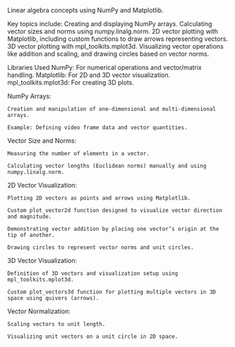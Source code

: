 Linear algebra concepts using NumPy and Matplotlib.

Key topics include:
    Creating and displaying NumPy arrays.
    Calculating vector sizes and norms using numpy.linalg.norm.
    2D vector plotting with Matplotlib, including custom functions to draw arrows representing vectors.
    3D vector plotting with mpl_toolkits.mplot3d.
    Visualizing vector operations like addition and scaling, and drawing circles based on vector norms.

Libraries Used
    NumPy: For numerical operations and vector/matrix handling.
    Matplotlib: For 2D and 3D vector visualization.
    mpl_toolkits.mplot3d: For creating 3D plots.

NumPy Arrays:

    Creation and manipulation of one-dimensional and multi-dimensional arrays.

    Example: Defining video frame data and vector quantities.

Vector Size and Norms:

    Measuring the number of elements in a vector.

    Calculating vector lengths (Euclidean norms) manually and using numpy.linalg.norm.

2D Vector Visualization:

    Plotting 2D vectors as points and arrows using Matplotlib.

    Custom plot_vector2d function designed to visualize vector direction and magnitude.

    Demonstrating vector addition by placing one vector’s origin at the tip of another.

    Drawing circles to represent vector norms and unit circles.

3D Vector Visualization:

    Definition of 3D vectors and visualization setup using mpl_toolkits.mplot3d.

    Custom plot_vectors3d function for plotting multiple vectors in 3D space using quivers (arrows).

Vector Normalization:

    Scaling vectors to unit length.

    Visualizing unit vectors on a unit circle in 2D space.
